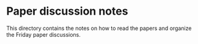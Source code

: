 # Paper discussion notes
This directory contains the notes on how to read the papers and organize the Friday paper discussions.

